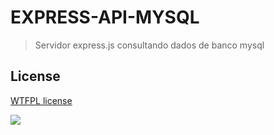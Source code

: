 # EXPRESS-API-MYSQL

> Servidor express.js consultando dados de banco mysql


## License

[WTFPL license](http://www.wtfpl.net/)

![](http://www.wtfpl.net/wp-content/uploads/2012/12/wtfpl-badge-1.png)
